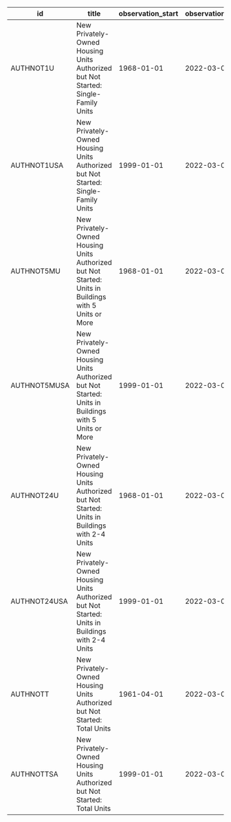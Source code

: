 | id           | title                                                                                                 | observation_start   | observation_end   |
|--------------|-------------------------------------------------------------------------------------------------------|---------------------|-------------------|
| AUTHNOT1U    | New Privately-Owned Housing Units Authorized but Not Started: Single-Family Units                     | 1968-01-01          | 2022-03-01        |
| AUTHNOT1USA  | New Privately-Owned Housing Units Authorized but Not Started: Single-Family Units                     | 1999-01-01          | 2022-03-01        |
| AUTHNOT5MU   | New Privately-Owned Housing Units Authorized but Not Started: Units in Buildings with 5 Units or More | 1968-01-01          | 2022-03-01        |
| AUTHNOT5MUSA | New Privately-Owned Housing Units Authorized but Not Started: Units in Buildings with 5 Units or More | 1999-01-01          | 2022-03-01        |
| AUTHNOT24U   | New Privately-Owned Housing Units Authorized but Not Started: Units in Buildings with 2-4 Units       | 1968-01-01          | 2022-03-01        |
| AUTHNOT24USA | New Privately-Owned Housing Units Authorized but Not Started: Units in Buildings with 2-4 Units       | 1999-01-01          | 2022-03-01        |
| AUTHNOTT     | New Privately-Owned Housing Units Authorized but Not Started: Total Units                             | 1961-04-01          | 2022-03-01        |
| AUTHNOTTSA   | New Privately-Owned Housing Units Authorized but Not Started: Total Units                             | 1999-01-01          | 2022-03-01        |